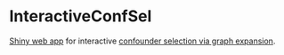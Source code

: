 # InteractiveConfSel
[Shiny web app](https://ricguo.shinyapps.io/InteractiveConfSel/) for interactive [confounder selection via graph expansion](https://arxiv.org/abs/2309.06053).

